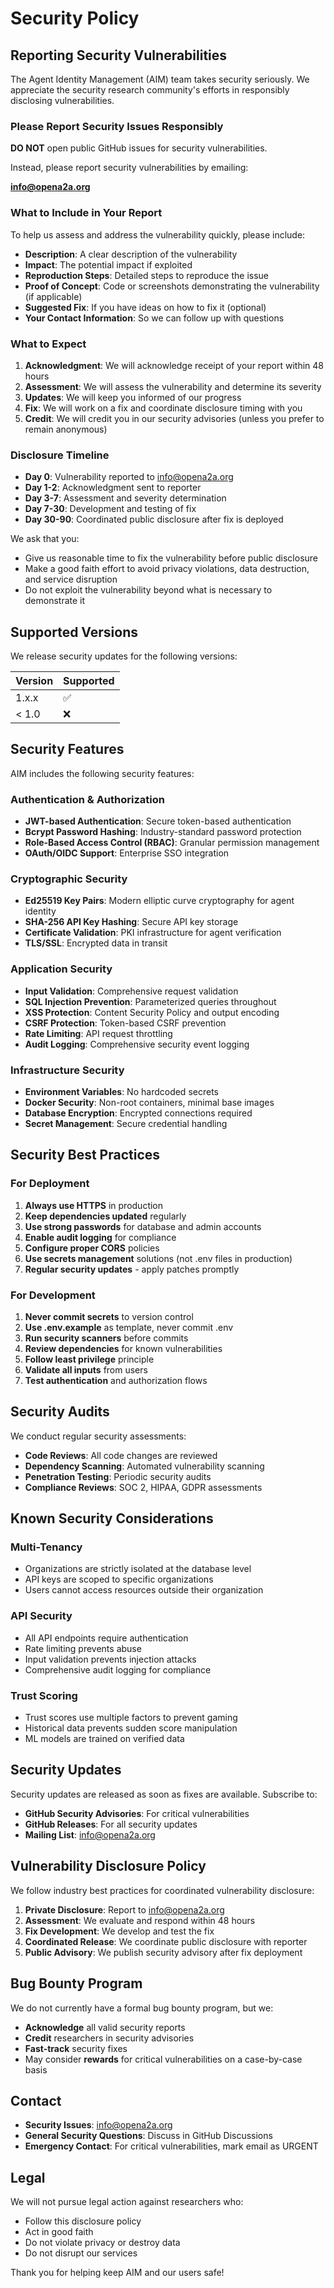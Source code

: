# Security Policy

## Reporting Security Vulnerabilities

The Agent Identity Management (AIM) team takes security seriously. We appreciate the security research community's efforts in responsibly disclosing vulnerabilities.

### Please Report Security Issues Responsibly

**DO NOT** open public GitHub issues for security vulnerabilities.

Instead, please report security vulnerabilities by emailing:

**info@opena2a.org**

### What to Include in Your Report

To help us assess and address the vulnerability quickly, please include:

- **Description**: A clear description of the vulnerability
- **Impact**: The potential impact if exploited
- **Reproduction Steps**: Detailed steps to reproduce the issue
- **Proof of Concept**: Code or screenshots demonstrating the vulnerability (if applicable)
- **Suggested Fix**: If you have ideas on how to fix it (optional)
- **Your Contact Information**: So we can follow up with questions

### What to Expect

1. **Acknowledgment**: We will acknowledge receipt of your report within 48 hours
2. **Assessment**: We will assess the vulnerability and determine its severity
3. **Updates**: We will keep you informed of our progress
4. **Fix**: We will work on a fix and coordinate disclosure timing with you
5. **Credit**: We will credit you in our security advisories (unless you prefer to remain anonymous)

### Disclosure Timeline

- **Day 0**: Vulnerability reported to info@opena2a.org
- **Day 1-2**: Acknowledgment sent to reporter
- **Day 3-7**: Assessment and severity determination
- **Day 7-30**: Development and testing of fix
- **Day 30-90**: Coordinated public disclosure after fix is deployed

We ask that you:
- Give us reasonable time to fix the vulnerability before public disclosure
- Make a good faith effort to avoid privacy violations, data destruction, and service disruption
- Do not exploit the vulnerability beyond what is necessary to demonstrate it

## Supported Versions

We release security updates for the following versions:

| Version | Supported          |
| ------- | ------------------ |
| 1.x.x   | :white_check_mark: |
| < 1.0   | :x:                |

## Security Features

AIM includes the following security features:

### Authentication & Authorization
- **JWT-based Authentication**: Secure token-based authentication
- **Bcrypt Password Hashing**: Industry-standard password protection
- **Role-Based Access Control (RBAC)**: Granular permission management
- **OAuth/OIDC Support**: Enterprise SSO integration

### Cryptographic Security
- **Ed25519 Key Pairs**: Modern elliptic curve cryptography for agent identity
- **SHA-256 API Key Hashing**: Secure API key storage
- **Certificate Validation**: PKI infrastructure for agent verification
- **TLS/SSL**: Encrypted data in transit

### Application Security
- **Input Validation**: Comprehensive request validation
- **SQL Injection Prevention**: Parameterized queries throughout
- **XSS Protection**: Content Security Policy and output encoding
- **CSRF Protection**: Token-based CSRF prevention
- **Rate Limiting**: API request throttling
- **Audit Logging**: Comprehensive security event logging

### Infrastructure Security
- **Environment Variables**: No hardcoded secrets
- **Docker Security**: Non-root containers, minimal base images
- **Database Encryption**: Encrypted connections required
- **Secret Management**: Secure credential handling

## Security Best Practices

### For Deployment

1. **Always use HTTPS** in production
2. **Keep dependencies updated** regularly
3. **Use strong passwords** for database and admin accounts
4. **Enable audit logging** for compliance
5. **Configure proper CORS** policies
6. **Use secrets management** solutions (not .env files in production)
7. **Regular security updates** - apply patches promptly

### For Development

1. **Never commit secrets** to version control
2. **Use .env.example** as template, never commit .env
3. **Run security scanners** before commits
4. **Review dependencies** for known vulnerabilities
5. **Follow least privilege** principle
6. **Validate all inputs** from users
7. **Test authentication** and authorization flows

## Security Audits

We conduct regular security assessments:

- **Code Reviews**: All code changes are reviewed
- **Dependency Scanning**: Automated vulnerability scanning
- **Penetration Testing**: Periodic security audits
- **Compliance Reviews**: SOC 2, HIPAA, GDPR assessments

## Known Security Considerations

### Multi-Tenancy
- Organizations are strictly isolated at the database level
- API keys are scoped to specific organizations
- Users cannot access resources outside their organization

### API Security
- All API endpoints require authentication
- Rate limiting prevents abuse
- Input validation prevents injection attacks
- Comprehensive audit logging for compliance

### Trust Scoring
- Trust scores use multiple factors to prevent gaming
- Historical data prevents sudden score manipulation
- ML models are trained on verified data

## Security Updates

Security updates are released as soon as fixes are available. Subscribe to:
- **GitHub Security Advisories**: For critical vulnerabilities
- **GitHub Releases**: For all security updates
- **Mailing List**: info@opena2a.org

## Vulnerability Disclosure Policy

We follow industry best practices for coordinated vulnerability disclosure:

1. **Private Disclosure**: Report to info@opena2a.org
2. **Assessment**: We evaluate and respond within 48 hours
3. **Fix Development**: We develop and test the fix
4. **Coordinated Release**: We coordinate public disclosure with reporter
5. **Public Advisory**: We publish security advisory after fix deployment

## Bug Bounty Program

We do not currently have a formal bug bounty program, but we:
- **Acknowledge** all valid security reports
- **Credit** researchers in security advisories
- **Fast-track** security fixes
- May consider **rewards** for critical vulnerabilities on a case-by-case basis

## Contact

- **Security Issues**: info@opena2a.org
- **General Security Questions**: Discuss in GitHub Discussions
- **Emergency Contact**: For critical vulnerabilities, mark email as URGENT

## Legal

We will not pursue legal action against researchers who:
- Follow this disclosure policy
- Act in good faith
- Do not violate privacy or destroy data
- Do not disrupt our services

Thank you for helping keep AIM and our users safe!
